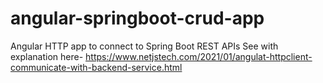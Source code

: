 # angular-springboot-crud-app
Angular HTTP app to connect to Spring Boot REST APIs
See with explanation here- https://www.netjstech.com/2021/01/angulat-httpclient-communicate-with-backend-service.html
